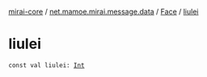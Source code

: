 [mirai-core](../../index.md) / [net.mamoe.mirai.message.data](../index.md) / [Face](index.md) / [liulei](./liulei.md)

# liulei

`const val liulei: `[`Int`](https://kotlinlang.org/api/latest/jvm/stdlib/kotlin/-int/index.html)